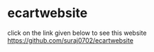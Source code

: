 # ecartwebsite
click on the link given below to see this website
https://github.com/suraj0702/ecartwebsite

